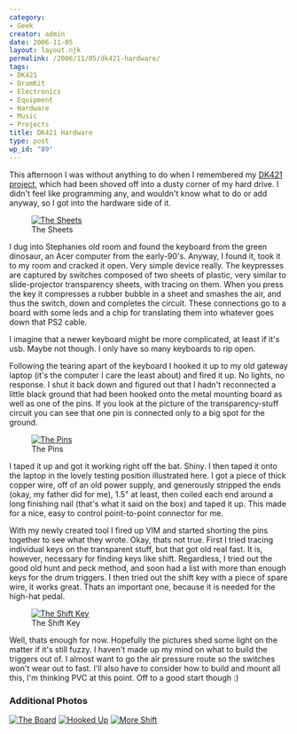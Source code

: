 ```yaml
---
category:
- Geek
creator: admin
date: 2006-11-05
layout: layout.njk
permalink: /2006/11/05/dk421-hardware/
tags:
- DK421
- DrumKit
- Electronics
- Equipment
- Hardware
- Music
- Projects
title: DK421 Hardware
type: post
wp_id: "89"
---
```


This afternoon I was without anything to do when I remembered my [DK421 project](/category/projects/dk421/), which had been shoved off into a dusty corner of my hard drive.  I didn't feel like programming any, and wouldn't know what to do or add anyway, so I got into the hardware side of it.

<figure>
  <a href="https://static.velvetcache.org/pages/2006/11/05/dk421-hardware/06_lg.jpg"><img src="https://static.velvetcache.org/pages/2006/11/05/dk421-hardware/06_sm.jpg" alt="The Sheets" /></a>
  <figcaption>The Sheets</figcaption>
</figure>

I dug into Stephanies old room and found the keyboard from the green dinosaur, an Acer computer from the early-90's.  Anyway, I found it, took it to my room and cracked it open.  Very simple device really.  The keypresses are captured by switches composed of two sheets of plastic, very similar to slide-projector transparency sheets, with tracing on them.  When you press the key it compresses a rubber bubble in a sheet and smashes the air, and thus the switch, down and completes the circuit.  These connections go to a board with some leds and a chip for translating them into whatever goes down that PS2 cable.

I imagine that a newer keyboard might be more complicated, at least if it's usb.  Maybe not though.  I only have so many keyboards to rip open.

Following the tearing apart of the keyboard I hooked it up to my old gateway laptop (it's the computer I care the least about) and fired it up.  No lights, no response.  I shut it back down and figured out that I hadn't reconnected a little black ground that had been hooked onto the metal mounting board as well as one of the pins.  If you look at the picture of the transparency-stuff circuit you can see that one pin is connected only to a big spot for the ground.

<figure>
  <a href="https://static.velvetcache.org/pages/2006/11/05/dk421-hardware/05_lg.jpg"><img src="https://static.velvetcache.org/pages/2006/11/05/dk421-hardware/05_sm.jpg" title="The Pins" /></a>
  <figcaption>The Pins</figcaption>
</figure>

I taped it up and got it working right off the bat. Shiny.  I then taped it onto the laptop in the lovely testing position illustrated here.  I got a piece of thick copper wire, off of an old power supply, and generously stripped the ends (okay, my father did for me), 1.5" at least, then coiled each end around a long finishing nail (that's what it said on the box) and taped it up.  This made for a nice, easy to control point-to-point connector for me.

With my newly created tool I fired up VIM and started shorting the pins together to see what they wrote.  Okay, thats not true.  First I tried tracing individual keys on the transparent stuff, but that got old real fast.  It is, however, necessary for finding keys like shift.  Regardless, I tried out the good old hunt and peck method, and soon had a list with more than enough keys for the drum triggers.  I then tried out the shift key with a piece of spare wire, it works great.  Thats an important one, because it is needed for the high-hat pedal.

<figure>
  <a href="https://static.velvetcache.org/pages/2006/11/05/dk421-hardware/02_lg.jpg"><img src="https://static.velvetcache.org/pages/2006/11/05/dk421-hardware/02_sm.jpg" title="The Shift Key" /></a>
  <figcaption>The Shift Key</figcaption>
</figure>

Well, thats enough for now.  Hopefully the pictures shed some light on the matter if it's still fuzzy.  I haven't made up my mind on what to build the triggers out of.  I almost want to go the air pressure route so the switches won't wear out to fast.  I'll also have to consider how to build and mount all this, I'm thinking PVC at this point. Off to a good start though :)

### Additional Photos

[![The Board](https://static.velvetcache.org/pages/2006/11/05/dk421-hardware/01_sm.JPG)](https://static.velvetcache.org/pages/2006/11/05/dk421-hardware/01_lg.JPG)
[![Hooked Up](https://static.velvetcache.org/pages/2006/11/05/dk421-hardware/04_sm.jpg)](https://static.velvetcache.org/pages/2006/11/05/dk421-hardware/04_lg.jpg)
[![More Shift](https://static.velvetcache.org/pages/2006/11/05/dk421-hardware/03_sm.jpg)](https://static.velvetcache.org/pages/2006/11/05/dk421-hardware/03_lg.jpg)
